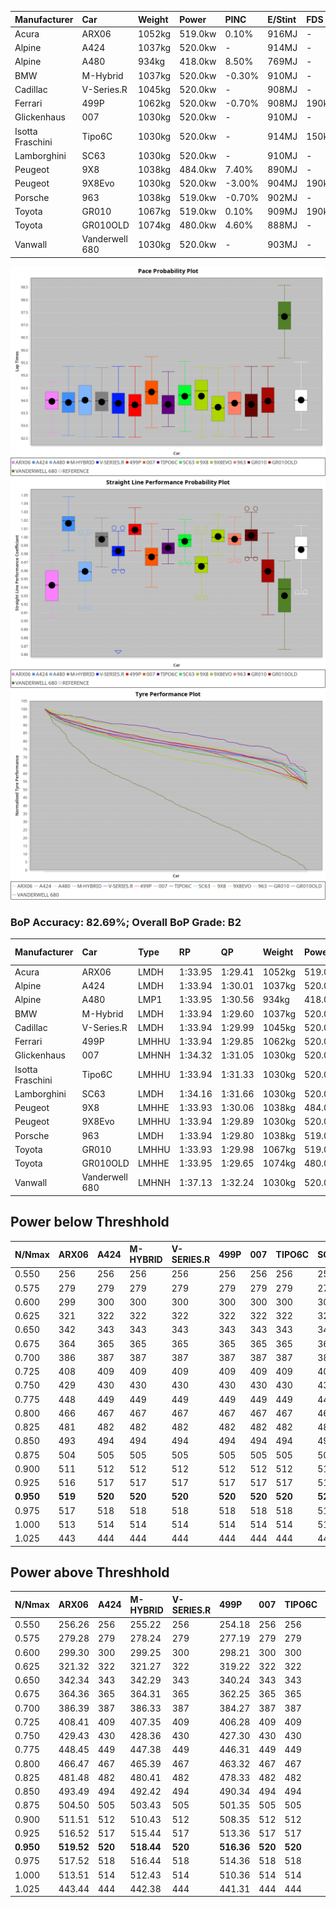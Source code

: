 | Manufacturer     | Car            | Weight | Power   | PINC    | E/Stint | FDS     |
|:-|:-|:-|:-|:-|:-|:-|
| Acura            | ARX06          | 1052kg | 519.0kw | 0.10%   | 916MJ   |    -    |
| Alpine           | A424           | 1037kg | 520.0kw |    -    | 914MJ   |    -    |
| Alpine           | A480           | 934kg  | 418.0kw | 8.50%   | 769MJ   |    -    |
| BMW              | M-Hybrid       | 1037kg | 520.0kw | -0.30%  | 910MJ   |    -    |
| Cadillac         | V-Series.R     | 1045kg | 520.0kw |    -    | 908MJ   |    -    |
| Ferrari          | 499P           | 1062kg | 520.0kw | -0.70%  | 908MJ   | 190kph  |
| Glickenhaus      | 007            | 1030kg | 520.0kw |    -    | 910MJ   |    -    |
| Isotta Fraschini | Tipo6C         | 1030kg | 520.0kw |    -    | 914MJ   | 150kph  |
| Lamborghini      | SC63           | 1030kg | 520.0kw |    -    | 910MJ   |    -    |
| Peugeot          | 9X8            | 1038kg | 484.0kw | 7.40%   | 890MJ   |    -    |
| Peugeot          | 9X8Evo         | 1030kg | 520.0kw | -3.00%  | 904MJ   | 190kph  |
| Porsche          | 963            | 1038kg | 519.0kw | -0.70%  | 902MJ   |    -    |
| Toyota           | GR010          | 1067kg | 519.0kw | 0.10%   | 909MJ   | 190kph  |
| Toyota           | GR010OLD       | 1074kg | 480.0kw | 4.60%   | 888MJ   |    -    |
| Vanwall          | Vanderwell 680 | 1030kg | 520.0kw |    -    | 903MJ   |    -    |

![PACECHART](./IMG/AUTO.png)
![STRAIGHTLINEPERFORMANCECHART](./IMG/AUTO_sp.png)
![TYREPERFORMANCECHART](./IMG/AUTO_tw.png)

### BoP Accuracy: 82.69%; Overall BoP Grade: B2
| Manufacturer     | Car            | Type  | RP      | QP      | Weight | Power¹  | Threshhold | PINC    | Power²   | E/Stint | AVG Vmax  | FDS     | RDLC | L/Stint | BOP-Grade | Model Accuracy | Model Points | Match%  | SimDiff |
|:-|:-|:-|:-|:-|:-|:-|:-|:-|:-|:-|:-|:-|:-|:-|:-|:-|:-|:-|:-|
| Acura            | ARX06          | LMDH  | 1:33.95 | 1:29.41 | 1052kg | 519.0kw | 250.0kph   | 0.10%   | 519.50kw |  916MJ  | 303.49kph |    -    | 1.02 | 37      | +D1       | 100.00%        | 995          | 68.73%  | #       |
| Alpine           | A424           | LMDH  | 1:33.94 | 1:30.01 | 1037kg | 520.0kw | 0.0kph     |    -    | 520.00kw |  914MJ  | 316.04kph |    -    | 1.02 | 36      | -A2       | 86.43%         | 618          | 93.85%  | ±0.05s  |
| Alpine           | A480           | LMP1  | 1:33.95 | 1:30.56 |  934kg | 418.0kw | 250.0kph   | 8.50%   | 453.50kw |  769MJ  | 305.95kph |    -    | 0.99 | 34      | ~A1       | 68.63%         | 967          | 100.00% | #       |
| BMW              | M-Hybrid       | LMDH  | 1:33.94 | 1:29.60 | 1037kg | 520.0kw | 250.0kph   | -0.30%  | 518.40kw |  910MJ  | 312.87kph |    -    | 1.02 | 37      | -B1       | 93.77%         | 1672         | 88.64%  | ±0.16s  |
| Cadillac         | V-Series.R     | LMDH  | 1:33.94 | 1:29.99 | 1045kg | 520.0kw | 250.0kph   |    -    | 520.00kw |  908MJ  | 309.20kph |    -    | 1.02 | 37      | ~A1       | 83.12%         | 1921         | 95.85%  | ±0.38s  |
| Ferrari          | 499P           | LMHHU | 1:33.94 | 1:29.85 | 1062kg | 520.0kw | 250.0kph   | -0.70%  | 516.40kw |  908MJ  | 312.90kph | 190kph  | 1.02 | 37      | ~A1       | 69.49%         | 1950         | 100.00% | ±0.40s  |
| Glickenhaus      | 007            | LMHNH | 1:34.32 | 1:31.05 | 1030kg | 520.0kw | 0.0kph     |    -    | 520.00kw |  910MJ  | 310.11kph |    -    | 0.96 | 36      | ~A1       | 89.50%         | 1518         | 100.00% | #       |
| Isotta Fraschini | Tipo6C         | LMHHU | 1:33.94 | 1:31.33 | 1030kg | 520.0kw | 0.0kph     |    -    | 520.00kw |  914MJ  | 311.81kph | 150kph  | 1.08 | 37      | +C2       | 73.56%         | 64           | 73.14%  | ±0.21s  |
| Lamborghini      | SC63           | LMDH  | 1:34.16 | 1:31.66 | 1030kg | 520.0kw | 0.0kph     |    -    | 520.00kw |  910MJ  | 312.88kph |    -    | 1.05 | 36      | +A2       | 95.82%         | 459          | 93.88%  | ±0.13s  |
| Peugeot          | 9X8            | LMHHE | 1:33.93 | 1:30.06 | 1038kg | 484.0kw | 250.0kph   | 7.40%   | 519.80kw |  890MJ  | 306.41kph |    -    | 1.02 | 36      | -A2       | 88.75%         | 2383         | 91.78%  | #       |
| Peugeot          | 9X8Evo         | LMHHU | 1:33.94 | 1:29.89 | 1030kg | 520.0kw | 250.0kph   | -3.00%  | 504.40kw |  904MJ  | 312.64kph | 190kph  | 1.02 | 37      | ~A1       | 66.97%         | 221          | 100.00% | ±0.46s  |
| Porsche          | 963            | LMDH  | 1:33.94 | 1:29.80 | 1038kg | 519.0kw | 250.0kph   | -0.70%  | 515.40kw |  902MJ  | 312.17kph |    -    | 1.02 | 37      | ~A1       | 81.02%         | 5243         | 96.89%  | ±0.37s  |
| Toyota           | GR010          | LMHHU | 1:33.93 | 1:29.98 | 1067kg | 519.0kw | 250.0kph   | 0.10%   | 519.50kw |  909MJ  | 311.55kph | 190kph  | 1.02 | 37      | ~A1       | 73.70%         | 2701         | 100.00% | ±0.23s  |
| Toyota           | GR010OLD       | LMHHE | 1:33.95 | 1:29.65 | 1074kg | 480.0kw | 250.0kph   | 4.60%   | 502.10kw |  888MJ  | 302.55kph |    -    | 1.02 | 37      | -B1       | 99.03%         | 1536         | 87.99%  | #       |
| Vanwall          | Vanderwell 680 | LMHNH | 1:37.13 | 1:32.24 | 1030kg | 520.0kw | 0.0kph     |    -    | 520.00kw |  903MJ  | 302.71kph |    -    | 1.01 | 36      | +Ω2       | 97.01%         | 649          | -50.40% | #       |

## Power below Threshhold
| N/Nmax    | ARX06   | A424    | M-HYBRID | V-SERIES.R | 499P    | 007     | TIPO6C  | SC63    | 9X8     | 9X8EVO  | 963     | GR010   | GR010OLD | VANDERWELL 680 | ​     | RPM      | A480       |
|:-|:-|:-|:-|:-|:-|:-|:-|:-|:-|:-|:-|:-|:-|:-|:-|:-|:-|
|  0.550    |  256    |  256    |  256     |  256       |  256    |  256    |  256    |  256    |  238    |  256    |  256    |  256    |  236     |  256           |  ​    |   --     |  0.00      |
|  0.575    |  279    |  279    |  279     |  279       |  279    |  279    |  279    |  279    |  260    |  279    |  279    |  279    |  258     |  279           |  ​    |   --     |  0.00      |
|  0.600    |  299    |  300    |  300     |  300       |  300    |  300    |  300    |  300    |  279    |  300    |  299    |  299    |  277     |  300           |  ​    |   --     |  0.00      |
|  0.625    |  321    |  322    |  322     |  322       |  322    |  322    |  322    |  322    |  299    |  322    |  321    |  321    |  297     |  322           |  ​    |   --     |  0.00      |
|  0.650    |  342    |  343    |  343     |  343       |  343    |  343    |  343    |  343    |  320    |  343    |  342    |  342    |  317     |  343           |  ​    |   --     |  0.00      |
|  0.675    |  364    |  365    |  365     |  365       |  365    |  365    |  365    |  365    |  340    |  365    |  364    |  364    |  337     |  365           |  ​    |   --     |  0.00      |
|  0.700    |  386    |  387    |  387     |  387       |  387    |  387    |  387    |  387    |  361    |  387    |  386    |  386    |  358     |  387           |  ​    |   --     |  0.00      |
|  0.725    |  408    |  409    |  409     |  409       |  409    |  409    |  409    |  409    |  381    |  409    |  408    |  408    |  378     |  409           |  ​    |   --     |  0.00      |
|  0.750    |  429    |  430    |  430     |  430       |  430    |  430    |  430    |  430    |  400    |  430    |  429    |  429    |  397     |  430           |  ​    |   --     |  0.00      |
|  0.775    |  448    |  449    |  449     |  449       |  449    |  449    |  449    |  449    |  418    |  449    |  448    |  448    |  415     |  449           |  ​    |  5000    |  257.16    |
|  0.800    |  466    |  467    |  467     |  467       |  467    |  467    |  467    |  467    |  435    |  467    |  466    |  466    |  431     |  467           |  ​    |  5500    |  303.19    |
|  0.825    |  481    |  482    |  482     |  482       |  482    |  482    |  482    |  482    |  449    |  482    |  481    |  481    |  445     |  482           |  ​    |  6000    |  339.21    |
|  0.850    |  493    |  494    |  494     |  494       |  494    |  494    |  494    |  494    |  460    |  494    |  493    |  493    |  456     |  494           |  ​    |  6500    |  383.24    |
|  0.875    |  504    |  505    |  505     |  505       |  505    |  505    |  505    |  505    |  470    |  505    |  504    |  504    |  466     |  505           |  ​    |  7000    |  427.26    |
|  0.900    |  511    |  512    |  512     |  512       |  512    |  512    |  512    |  512    |  476    |  512    |  511    |  511    |  472     |  512           |  ​    |  7500    |  438.27    |
|  0.925    |  516    |  517    |  517     |  517       |  517    |  517    |  517    |  517    |  481    |  517    |  516    |  516    |  477     |  517           |  ​    |  8000    |  434.27    |
| **0.950** | **519** | **520** | **520**  | **520**    | **520** | **520** | **520** | **520** | **484** | **520** | **519** | **519** | **480**  | **520**        | **​** | **8500** | **437.27** |
|  0.975    |  517    |  518    |  518     |  518       |  518    |  518    |  518    |  518    |  482    |  518    |  517    |  517    |  478     |  518           |  ​    |  9000    |  219.13    |
|  1.000    |  513    |  514    |  514     |  514       |  514    |  514    |  514    |  514    |  479    |  514    |  513    |  513    |  475     |  514           |  ​    |   --     |  0.00      |
|  1.025    |  443    |  444    |  444     |  444       |  444    |  444    |  444    |  444    |  413    |  444    |  443    |  443    |  410     |  444           |  ​    |   --     |  0.00      |

## Power above Threshhold
| N/Nmax    | ARX06      | A424    | M-HYBRID   | V-SERIES.R | 499P       | 007     | TIPO6C  | SC63    | 9X8        | 9X8EVO     | 963        | GR010      | GR010OLD   | VANDERWELL 680 | ​     | RPM      | A480       |
|:-|:-|:-|:-|:-|:-|:-|:-|:-|:-|:-|:-|:-|:-|:-|:-|:-|:-|
|  0.550    |  256.26    |  256    |  255.22    |  256       |  254.18    |  256    |  256    |  256    |  256.40    |  248.20    |  254.18    |  256.26    |  247.04    |  256           |  ​    |   --     |  0.00      |
|  0.575    |  279.28    |  279    |  278.24    |  279       |  277.19    |  279    |  279    |  279    |  279.44    |  271.22    |  277.20    |  279.28    |  270.04    |  279           |  ​    |   --     |  0.00      |
|  0.600    |  299.30    |  300    |  299.25    |  300       |  298.21    |  300    |  300    |  300    |  299.47    |  291.23    |  297.21    |  299.30    |  290.05    |  300           |  ​    |   --     |  0.00      |
|  0.625    |  321.32    |  322    |  321.27    |  322       |  319.22    |  322    |  322    |  322    |  321.50    |  312.25    |  319.23    |  321.32    |  310.05    |  322           |  ​    |   --     |  0.00      |
|  0.650    |  342.34    |  343    |  342.29    |  343       |  340.24    |  343    |  343    |  343    |  342.54    |  333.26    |  340.24    |  342.34    |  331.05    |  343           |  ​    |   --     |  0.00      |
|  0.675    |  364.36    |  365    |  364.31    |  365       |  362.25    |  365    |  365    |  365    |  364.57    |  354.28    |  362.26    |  364.36    |  352.06    |  365           |  ​    |   --     |  0.00      |
|  0.700    |  386.39    |  387    |  386.33    |  387       |  384.27    |  387    |  387    |  387    |  386.61    |  375.30    |  383.27    |  386.39    |  374.06    |  387           |  ​    |   --     |  0.00      |
|  0.725    |  408.41    |  409    |  407.35    |  409       |  406.28    |  409    |  409    |  409    |  408.64    |  396.31    |  405.29    |  408.41    |  395.06    |  409           |  ​    |   --     |  0.00      |
|  0.750    |  429.43    |  430    |  428.36    |  430       |  427.30    |  430    |  430    |  430    |  429.67    |  416.33    |  426.30    |  429.43    |  415.07    |  430           |  ​    |   --     |  0.00      |
|  0.775    |  448.45    |  449    |  447.38    |  449       |  446.31    |  449    |  449    |  449    |  448.70    |  435.35    |  445.32    |  448.45    |  434.07    |  449           |  ​    |  5000    |  257.16    |
|  0.800    |  466.47    |  467    |  465.39    |  467       |  463.32    |  467    |  467    |  467    |  466.73    |  453.36    |  463.33    |  466.47    |  451.07    |  467           |  ​    |  5500    |  303.19    |
|  0.825    |  481.48    |  482    |  480.41    |  482       |  478.33    |  482    |  482    |  482    |  481.76    |  468.37    |  478.34    |  481.48    |  466.07    |  482           |  ​    |  6000    |  339.21    |
|  0.850    |  493.49    |  494    |  492.42    |  494       |  490.34    |  494    |  494    |  494    |  493.78    |  479.38    |  489.35    |  493.49    |  477.08    |  494           |  ​    |  6500    |  383.24    |
|  0.875    |  504.50    |  505    |  503.43    |  505       |  501.35    |  505    |  505    |  505    |  504.79    |  489.39    |  500.36    |  504.50    |  487.08    |  505           |  ​    |  7000    |  427.26    |
|  0.900    |  511.51    |  512    |  510.43    |  512       |  508.35    |  512    |  512    |  512    |  511.80    |  496.39    |  507.36    |  511.51    |  494.08    |  512           |  ​    |  7500    |  438.27    |
|  0.925    |  516.52    |  517    |  515.44    |  517       |  513.36    |  517    |  517    |  517    |  516.81    |  501.40    |  512.36    |  516.52    |  499.08    |  517           |  ​    |  8000    |  434.27    |
| **0.950** | **519.52** | **520** | **518.44** | **520**    | **516.36** | **520** | **520** | **520** | **519.82** | **504.40** | **515.37** | **519.52** | **502.08** | **520**        | **​** | **8500** | **437.27** |
|  0.975    |  517.52    |  518    |  516.44    |  518       |  514.36    |  518    |  518    |  518    |  517.81    |  502.40    |  513.37    |  517.52    |  500.08    |  518           |  ​    |  9000    |  219.13    |
|  1.000    |  513.51    |  514    |  512.43    |  514       |  510.36    |  514    |  514    |  514    |  513.81    |  499.40    |  509.36    |  513.51    |  497.08    |  514           |  ​    |   --     |  0.00      |
|  1.025    |  443.44    |  444    |  442.38    |  444       |  441.31    |  444    |  444    |  444    |  443.70    |  430.34    |  440.31    |  443.44    |  429.07    |  444           |  ​    |   --     |  0.00      |
